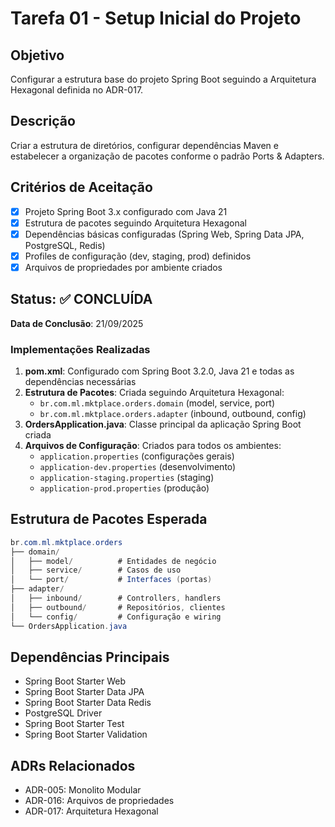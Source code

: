 # Tarefa 01 - Setup Inicial do Projeto

## Objetivo

Configurar a estrutura base do projeto Spring Boot seguindo a Arquitetura Hexagonal definida no ADR-017.

## Descrição

Criar a estrutura de diretórios, configurar dependências Maven e estabelecer a organização de pacotes conforme o padrão Ports & Adapters.

## Critérios de Aceitação

- [x] Projeto Spring Boot 3.x configurado com Java 21
- [x] Estrutura de pacotes seguindo Arquitetura Hexagonal
- [x] Dependências básicas configuradas (Spring Web, Spring Data JPA, PostgreSQL, Redis)
- [x] Profiles de configuração (dev, staging, prod) definidos
- [x] Arquivos de propriedades por ambiente criados

## Status: ✅ CONCLUÍDA

**Data de Conclusão**: 21/09/2025

### Implementações Realizadas

1. **pom.xml**: Configurado com Spring Boot 3.2.0, Java 21 e todas as dependências necessárias
2. **Estrutura de Pacotes**: Criada seguindo Arquitetura Hexagonal:
   - `br.com.ml.mktplace.orders.domain` (model, service, port)
   - `br.com.ml.mktplace.orders.adapter` (inbound, outbound, config)
3. **OrdersApplication.java**: Classe principal da aplicação Spring Boot criada
4. **Arquivos de Configuração**: Criados para todos os ambientes:
   - `application.properties` (configurações gerais)
   - `application-dev.properties` (desenvolvimento)
   - `application-staging.properties` (staging)  
   - `application-prod.properties` (produção)

## Estrutura de Pacotes Esperada

``` java
br.com.ml.mktplace.orders
├── domain/
│   ├── model/          # Entidades de negócio
│   ├── service/        # Casos de uso
│   └── port/           # Interfaces (portas)
├── adapter/
│   ├── inbound/        # Controllers, handlers
│   ├── outbound/       # Repositórios, clientes
│   └── config/         # Configuração e wiring
└── OrdersApplication.java
```

## Dependências Principais

- Spring Boot Starter Web
- Spring Boot Starter Data JPA
- Spring Boot Starter Data Redis
- PostgreSQL Driver
- Spring Boot Starter Test
- Spring Boot Starter Validation

## ADRs Relacionados

- ADR-005: Monolito Modular
- ADR-016: Arquivos de propriedades
- ADR-017: Arquitetura Hexagonal
